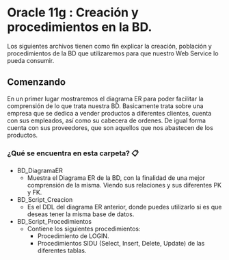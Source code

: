 # Oracle 11g : Creación y procedimientos en la BD.

Los siguientes archivos tienen como fin explicar la creación, población y procedimientos de la BD que utilizaremos para que nuestro Web Service lo pueda consumir.

## Comenzando 

En un primer lugar mostraremos el diagrama ER para poder facilitar la comprensión de lo que trata nuestra BD. Basicamente trata sobre una empresa que se dedica a vender productos a diferentes clientes, cuenta con sus empleados, así como su cabecera de ordenes. De igual forma cuenta con sus proveedores, que son aquellos que nos abastecen de los productos.

### ¿Qué se encuentra en esta carpeta? 📋
* BD_DiagramaER
  - Muestra el Diagrama ER de la BD, con la finalidad de una mejor comprensión de la misma. Viendo sus relaciones y sus diferentes PK y FK.
* BD_Script_Creacion
  - Es el DDL del diagrama ER anterior, donde puedes utilizarlo si es que deseas tener la misma base de datos. 
* BD_Script_Procedimientos
  - Contiene los siguientes procedimientos:
    - Procedimiento de LOGIN.
    - Procedimientos SIDU (Select, Insert, Delete, Update) de las diferentes tablas.

